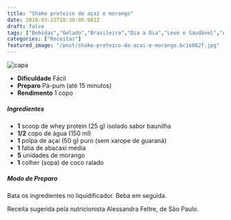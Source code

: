 ```yaml
---
title: "Shake proteico de açaí e morango"
date: 2018-03-22T18:30:00.981Z
draft: false
tags: ["Bebidas","Gelado","Brasileira","Dia a Dia","Leve e Saudável","Alimentos funcionais","Receitas","Receitas com frutas","Receitas simples e fáceis","Shakes"]
categories: ["Receitas"]
featured_image: "/post/shake-proteico-de-acai-e-morango.bc1e062f.jpg"
---
```


![capa](/post/shake-proteico-de-acai-e-morango.bc1e062f.jpg)

*   **Dificuldade** Fácil
*   **Preparo** Pá-pum (até 15 minutos)
*   **Rendimento** 1 copo

##### Ingredientes

*   **1** scoop de whey protein (25 g) isolado sabor baunilha
*   **1/2** copo de água (150 ml)
*   **1** polpa de açaí (50 g) puro (sem xarope de guaraná)
*   **1** fatia de abacaxi média
*   **5** unidades de morango
*   **1** colher (sopa) de coco ralado

##### Modo de Preparo

Bata os ingredientes no liquidificador. Beba em seguida.

Receita sugerida pela nutricionista Alessandra Feltre, de São Paulo.
